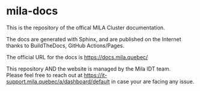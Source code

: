 # mila-docs

This is the repository of the offical MILA Cluster documentation.

The docs are generated with Sphinx, and are published on the Internet thanks to BuildTheDocs, GitHub Actions/Pages.

The official URL for the docs is https://docs.mila.quebec/

This repository AND the website is managed by the Mila IDT team.  
Please feel free to reach out at https://it-support.mila.quebec/a/dashboard/default in case your are facing any issue.
